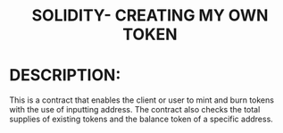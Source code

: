 <h1 align="center">SOLIDITY- CREATING MY OWN TOKEN</h1>


<h1>DESCRIPTION:</h1>
  This is a contract that enables the client or user to mint and burn tokens with the use of inputting address. The contract also 
checks the total supplies of existing tokens and the balance token of a specific address. 
